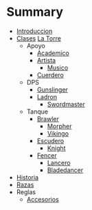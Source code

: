 # Summary

* [Introduccion](introduccion.md)
* [Clases](Clases/Clases.md)
  [La Torre](Clases/La_Torre.md)
  * Apoyo
    * [Academico](Clases/Apoyo/Academico.md)
    * [Artista](Clases/Apoyo/Artista.md)
      * [Musico](Clases/Apoyo/Musico.md)
    * [Cuerdero](Clases/Apoyo/Cuerdero.md)
  * DPS
    * [Gunslinger](Clases/Dps/Gunslinger.md)
    * [Ladron](Clases/Dps/Ladron.md)
      * [Swordmaster](Clases/Dps/Swordmaster.md)
  * Tanque
    * [Brawler](Clases/Tanque/Brawler.md)
      * [Morpher](Clases/Tanque/Morpher.md)
      * [Vikingo](Clases/Tanque/Vikingo.md)
    * [Escudero](Clases/Tanque/Escudero.md)
      * [Knight](Clases/Tanque/Knight.md)
    * [Fencer](Clases/Tanque/Fencer.md)
      * [Lancero](Clases/Tanque/Lancero.md)
      * [Bladedancer](Clases/Tanque/Bladedancer.md)
* [Historia](Historia/Almirantes.md)
* [Razas](Razas/Razas.md)
* Reglas
  * [Accesorios](Reglas/Accesorios.md)